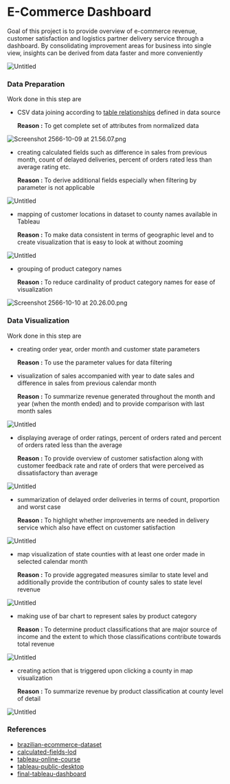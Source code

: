 # E-Commerce Dashboard

Goal of this project is to provide overview of e-commerce revenue, customer satisfaction and logistics partner delivery service through a dashboard. By consolidating improvement areas for business into single view, insights can be derived from data faster and more conveniently

![Untitled](E-Commerce%20Dashboard%2076500939c8144497929e93b6b2e197f1/Untitled.png)

### Data Preparation

Work done in this step are

- CSV data joining according to [table relationships](https://i.imgur.com/HRhd2Y0.png) defined in data source
    
    **Reason :** To get complete set of attributes from normalized data
    

![Screenshot 2566-10-09 at 21.56.07.png](E-Commerce%20Dashboard%2076500939c8144497929e93b6b2e197f1/Screenshot_2566-10-09_at_21.56.07.png)

- creating calculated fields such as difference in sales from previous month, count of delayed deliveries, percent of orders rated less than average rating etc.
    
    **Reason :** To derive additional fields especially when filtering by parameter is not applicable
    

![Untitled](E-Commerce%20Dashboard%2076500939c8144497929e93b6b2e197f1/Untitled%201.png)

- mapping of customer locations in dataset to county names available in Tableau
    
    **Reason :** To make data consistent in terms of geographic level and to create visualization that is easy to look at without zooming
    

![Untitled](E-Commerce%20Dashboard%2076500939c8144497929e93b6b2e197f1/Untitled%202.png)

- grouping of product category names
    
    **Reason :** To reduce cardinality of product category names for ease of visualization
    

![Screenshot 2566-10-10 at 20.26.00.png](E-Commerce%20Dashboard%2076500939c8144497929e93b6b2e197f1/Screenshot_2566-10-10_at_20.26.00.png)

### Data Visualization

Work done in this step are

- creating order year, order month and customer state parameters
    
    **Reason :** To use the parameter values for data filtering
    
- visualization of sales accompanied with year to date sales and difference in sales from previous calendar month
    
    **Reason :** To summarize revenue generated throughout the month and year (when the month ended) and to provide comparison with last month sales
    

![Untitled](E-Commerce%20Dashboard%2076500939c8144497929e93b6b2e197f1/Untitled%203.png)

- displaying average of order ratings, percent of orders rated and percent of orders rated less than the average
    
    **Reason :** To provide overview of customer satisfaction along with customer feedback rate and rate of orders that were perceived as dissatisfactory than average
    

![Untitled](E-Commerce%20Dashboard%2076500939c8144497929e93b6b2e197f1/Untitled%204.png)

- summarization of delayed order deliveries in terms of count, proportion and worst case
    
    **Reason :** To highlight whether improvements are needed in delivery service which also have effect on customer satisfaction
    

![Untitled](E-Commerce%20Dashboard%2076500939c8144497929e93b6b2e197f1/Untitled%205.png)

- map visualization of state counties with at least one order made in selected calendar month
    
    **Reason :** To provide aggregated measures similar to state level and additionally provide the contribution of county sales to state level revenue
    

![Untitled](E-Commerce%20Dashboard%2076500939c8144497929e93b6b2e197f1/Untitled%206.png)

- making use of bar chart to represent sales by product category
    
    **Reason :** To determine product classifications that are major source of income and the extent to which those classifications contribute towards total revenue
    

![Untitled](E-Commerce%20Dashboard%2076500939c8144497929e93b6b2e197f1/Untitled%207.png)

- creating action that is triggered upon clicking a county in map visualization
    
    **Reason :** To summarize revenue by product classification at county level of detail
    

![Untitled](E-Commerce%20Dashboard%2076500939c8144497929e93b6b2e197f1/Untitled%208.png)

### **References**

- [brazilian-ecommerce-dataset](https://www.kaggle.com/datasets/olistbr/brazilian-ecommerce)
- [calculated-fields-lod](https://help.tableau.com/current/pro/desktop/en-us/calculations_calculatedfields_lod.htm)
- [tableau-online-course](https://www.linkedin.com/learning/tableau-essential-training-22386688)
- [tableau-public-desktop](https://public-pantheon.tableau.com/en-us/s/download)
- [final-tableau-dashboard](https://public.tableau.com/views/OlistDashboard_16876242836040/e-commercedashboard?:language=en-US&:display_count=n&:origin=viz_share_link)